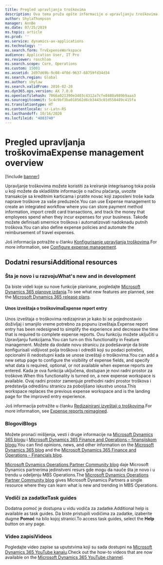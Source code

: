 ```yaml
---
title: Pregled upravljanja troškovima
description: Ova tema pruža opšte informacije o upravljanju troškovima i veze do dodatnih resursa. Upravljanje troškovima možete koristiti za kreiranje integrisanog toka posla u koji možete da skladištite informacije o načinu plaćanja, uvozite transakcije sa kreditnim karticama i pratite novac koji zaposleni troše kada naprave troškove za vaše preduzeće.
author: ShylaThompson
manager: AnnBe
ms.date: 07/25/2019
ms.topic: article
ms.prod: ''
ms.service: dynamics-ax-applications
ms.technology: ''
ms.search.form: TrvExpenseWorkspace
audience: Application User, IT Pro
ms.reviewer: roschlom
ms.search.scope: Core, Operations
ms.custom: 15001
ms.assetid: 2d97d69b-9c08-4f0d-9637-68759fd34d34
ms.search.region: Global
ms.author: shylaw
ms.search.validFrom: 2016-02-28
ms.dyn365.ops.version: AX 7.0.0
ms.openlocfilehash: 7066a021390e3403c4312a7cfe8488a989b9aaa3
ms.sourcegitcommit: 5c4c9bf3ba018562d6cb3443c01d550489c415fa
ms.translationtype: HT
ms.contentlocale: sr-Latn-RS
ms.lasthandoff: 10/16/2020
ms.locfileid: "4083740"
---
```

# <a name="expense-management-overview"></a><span data-ttu-id="074ab-104">Pregled upravljanja troškovima</span><span class="sxs-lookup"><span data-stu-id="074ab-104">Expense management overview</span></span>

[!include [banner](../includes/banner.md)]

<span data-ttu-id="074ab-105">Upravljanje troškovima možete koristiti za kreiranje integrisanog toka posla u koji možete da skladištite informacije o načinu plaćanja, uvozite transakcije sa kreditnim karticama i pratite novac koji zaposleni troše kada naprave troškove za vaše preduzeće.</span><span class="sxs-lookup"><span data-stu-id="074ab-105">You can use Expense management to create an integrated workflow where you can store payment method information, import credit card transactions, and track the money that employees spend when they incur expenses for your business.</span></span> <span data-ttu-id="074ab-106">Takođe možete definisati smernice troškova i automatizovati nadoknadu putnih troškova.</span><span class="sxs-lookup"><span data-stu-id="074ab-106">You can also define expense policies and automate the reimbursement of travel expenses.</span></span>

<span data-ttu-id="074ab-107">Još informacija potražite u članku [Konfigurisanje upravljanja troškovima](plan-expense-management.md).</span><span class="sxs-lookup"><span data-stu-id="074ab-107">For more information, see [Configure expense management](plan-expense-management.md).</span></span>

## <a name="additional-resources"></a><span data-ttu-id="074ab-108">Dodatni resursi</span><span class="sxs-lookup"><span data-stu-id="074ab-108">Additional resources</span></span>

### <a name="whats-new-and-in-development"></a><span data-ttu-id="074ab-109">Šta je novo i u razvoju</span><span class="sxs-lookup"><span data-stu-id="074ab-109">What's new and in development</span></span>

<span data-ttu-id="074ab-110">Da biste videli koje su nove funkcije planirane, pogledajte [Microsoft Dynamics 365 planove izdanja](https://go.microsoft.com/fwlink/?linkid=2010158).</span><span class="sxs-lookup"><span data-stu-id="074ab-110">To see what new features are planned, see the [Microsoft Dynamics 365 release plans](https://go.microsoft.com/fwlink/?linkid=2010158).</span></span>

#### <a name="expense-report-entry"></a><span data-ttu-id="074ab-111">Unos izveštaja o troškovima</span><span class="sxs-lookup"><span data-stu-id="074ab-111">Expense report entry</span></span>

<span data-ttu-id="074ab-112">Unos izveštaja o troškovima redizajniran je kako bi se pojednostavio doživljaj i smanjilo vreme potrebno za popunu izveštaja.</span><span class="sxs-lookup"><span data-stu-id="074ab-112">Expense report entry has been redesigned to simplify the experience and decrease the time that is required to complete expense reports.</span></span> <span data-ttu-id="074ab-113">Ovu funkciju možete uključiti u Upravljanju funkcijama.</span><span class="sxs-lookup"><span data-stu-id="074ab-113">You can turn on this functionality in Feature management.</span></span> <span data-ttu-id="074ab-114">Možete da dodate novu stranicu za podešavanje da biste konfigurisali vidljivost polja troškova i odredili koji su podaci potrebni, opcionalni ili nedostupni kada se unose izveštaji o troškovima.</span><span class="sxs-lookup"><span data-stu-id="074ab-114">You can add a new setup page to configure the visibility of expense fields, and specify what data is required, optional, or not available when expense reports are entered.</span></span> <span data-ttu-id="074ab-115">Kada je ova funkcija uključena, dostupan je novi radni prostor za troškove.</span><span class="sxs-lookup"><span data-stu-id="074ab-115">When this functionality is turned on, a new expense workspace is available.</span></span> <span data-ttu-id="074ab-116">Ovaj radni prostor zamenjuje prethodni radni prostor troškova i predstavlja odredišnu stranicu za poboljšano iskustvo unosa.</span><span class="sxs-lookup"><span data-stu-id="074ab-116">This workspace replaces the previous expense workspace and is the landing page for the improved entry experience.</span></span>

<span data-ttu-id="074ab-117">Još informacija potražite u članku [Redizajnirani izveštaji o troškovima](ExpenseWorkspaceNew.md).</span><span class="sxs-lookup"><span data-stu-id="074ab-117">For more information, see [Expense reports reimagined](ExpenseWorkspaceNew.md).</span></span>

### <a name="blogs"></a><span data-ttu-id="074ab-118">Blogovi</span><span class="sxs-lookup"><span data-stu-id="074ab-118">Blogs</span></span>

<span data-ttu-id="074ab-119">Možete pronaći mišljenja, vesti i druge informacije na [Microsoft Dynamics 365 blogu](https://community.dynamics.com/b/msftdynamicsblog?c=Enterprise) i [Microsoft Dynamics 365 Finance and Operations – finansijskom blogu](https://community.dynamics.com/365/financeandoperations/b/financials).</span><span class="sxs-lookup"><span data-stu-id="074ab-119">You can find opinions, news, and other information on the [Microsoft Dynamics 365 blog](https://community.dynamics.com/b/msftdynamicsblog?c=Enterprise) and the [Microsoft Dynamics 365 Finance and Operations - Financials blog](https://community.dynamics.com/365/financeandoperations/b/financials).</span></span>

<span data-ttu-id="074ab-120">[Microsoft Dynamics Operations Partner Community blog](https://community.dynamics.com/partner/b/operationspartnercommunityblog) daje Microsoft Dynamics partnerima jedinstveni resurs gde mogu da nauče šta je novo i u trendu u odeljenju MBS Operations.</span><span class="sxs-lookup"><span data-stu-id="074ab-120">The [Microsoft Dynamics Operations Partner Community blog](https://community.dynamics.com/partner/b/operationspartnercommunityblog) gives Microsoft Dynamics Partners a single resource where they can learn what is new and trending in MBS Operations.</span></span>

### <a name="task-guides"></a><span data-ttu-id="074ab-121">Vodiči za zadatke</span><span class="sxs-lookup"><span data-stu-id="074ab-121">Task guides</span></span>

<span data-ttu-id="074ab-122">Dodatna pomoć je dostupna u vidu vodiča za zadatke.</span><span class="sxs-lookup"><span data-stu-id="074ab-122">Additional help is available as task guides.</span></span> <span data-ttu-id="074ab-123">Da biste pristupili vodičima za zadatke, izaberite dugme **Pomoć** na bilo kojoj stranici.</span><span class="sxs-lookup"><span data-stu-id="074ab-123">To access task guides, select the **Help** button on any page.</span></span>

### <a name="videos"></a><span data-ttu-id="074ab-124">Video zapisi</span><span class="sxs-lookup"><span data-stu-id="074ab-124">Videos</span></span>

<span data-ttu-id="074ab-125">Pogledajte video zapise sa uputstvima koji su sada dostupni na [Microsoft Dynamics 365 YouTube kanalu](https://www.youtube.com/channel/UCJGCg4rB3QSs8y_1FquelBQ).</span><span class="sxs-lookup"><span data-stu-id="074ab-125">Check out the how-to videos that are now available on the [Microsoft Dynamics 365 YouTube channel](https://www.youtube.com/channel/UCJGCg4rB3QSs8y_1FquelBQ).</span></span>
